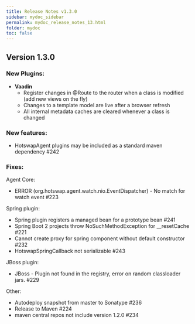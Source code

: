 ```yaml
---
title: Release Notes v1.3.0
sidebar: mydoc_sidebar
permalink: mydoc_release_notes_13.html
folder: mydoc
toc: false
---
```


## Version 1.3.0

### New Plugins:
- **Vaadin**
   - Register changes in @Route to the router when a class is modified (add new views on the fly)
   - Changes to a template model are live after a browser refresh
   - All internal metadata caches are cleared whenever a class is changed

### New features:
- HotswapAgent plugins may be included as a standard maven dependency #242 

### Fixes:
Agent Core:
- ERROR (org.hotswap.agent.watch.nio.EventDispatcher) - No match for watch event #223

Spring plugin:
- Spring plugin registers a managed bean for a prototype bean #241
- Spring Boot 2 projects throw NoSuchMethodException for __resetCache #221
- Cannot create proxy for spring component without default constructor #232 
- HotswapSpringCallback not serializable #243

JBoss plugin:
- JBoss - Plugin not found in the registry, error on random classloader jars. #229

Other:
- Autodeploy snapshot from master to Sonatype #236
- Release to Maven #224 
- maven central repos not include version 1.2.0 #234
